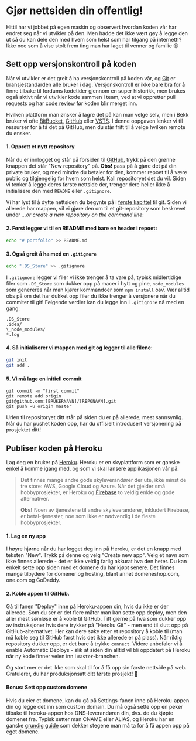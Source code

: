 # Gjør nettsiden din offentlig!

Hittil har vi jobbet på egen maskin og observert hvordan koden vår har endret seg når vi utvikler på den.
Men hadde det ikke vært gøy å legge den ut så du kan dele den med hvem som helst som har tilgang på internett!?
Ikke noe som å vise stolt frem ting man har laget til venner og familie 😌

## Sett opp versjonskontroll på koden

Når vi utvikler er det greit å ha versjonskontroll på koden vår, og [Git](https://git-scm.com/) er bransjestandarden alle bruker i dag. Versjonskontroll er ikke bare bra for å finne tilbake til fordums kodetider gjennom en super historikk, men brukes også aktivt når vi utvikler kode sammen i team, ved at vi oppretter pull requests og har [code review](/08-best-practices/code-review.md) før koden blir merget inn.

Hvilken plattform man ønsker å lagre det på kan man velge selv, men i Bekk bruker vi ofte [BitBucket](https://bitbucket.org/), [GitHub](https://github.com/) eller [VSTS](https://visualstudio.microsoft.com/team-services/). I denne oppgaven lenker vi til ressurser for å få det på GitHub, men du står fritt til å velge hvilken remote du ønsker.

#### 1. Opprett et nytt repository

Når du er innlogget og står på forsiden til [GitHub](https://github.com/), trykk på den grønne knappen det står "New repository" på. **Obs!** pass på å gjøre det på din private bruker, og med mindre du betaler for den, kommer repoet til å være public og tilgjengelig for hvem som helst. Kall repositoryet det du vil. Siden vi tenker å legge deres første nettside der, trenger dere heller ikke å initialisere den med `README` eller `.gitignore`.

Vi har lyst til å dytte nettsiden du begynte på i [første kapittel](/01-intro-til-weben/01-hello.md) til git. Siden vi allerede har mappen, vil vi gjøre den om til et git-repository som beskrevet under _…or create a new repository on the command line_:

#### 2. Først legger vi til en README med bare en header i repoet:

```sh
echo "# portfolio" >> README.md
```

#### 3. Også greit å ha med en `.gitignore`

```sh
echo ".DS_Store" >> .gitignore
```

I `.gitignore` legger vi filer vi ikke trenger å ta vare på, typisk midlertidige filer som `.DS_Store` som dukker opp på macer i hytt og pine, `node_modules` som genereres når man kjører kommandoer som `npm install` osv. Vær alltid obs på om det har dukket opp filer du ikke trenger å versjonere når du commiter til git! Følgende verdier kan du legge inn i `.gitignore` nå med en gang:

```
.DS_Store
.idea/
\_node_modules/
*.log
```

#### 4. Så initialiserer vi mappen med git og legger til alle filene:

```sh
git init
git add .
```

#### 5. Vi må lage en initiell commit

```
git commit -m "first commit"
git remote add origin
git@github.com:[BRUKERNAVN]/[REPONAVN].git
git push -u origin master
```

Urlen til repositoryet ditt står på siden du er på allerede, mest sannsynlig. Når du har pushet koden opp, har du offisielt introdusert versjonering på prosjektet ditt!

## Publiser koden på Heroku

Lag deg en bruker på [Heroku](heroku.com). Heroku er en skyplattform som er ganske enkel å komme igang med, og som vi skal lansere applikasjonen vår på.

> Det finnes mange andre gode skyleverandører der ute, ikke minst de tre store: AWS, Google Cloud og Azure. Når det gjelder små hobbyprosjekter, er Heroku og [Firebase](https://firebase.google.com) to veldig enkle og gode alternativer.
>
>**Obs!** Noen av tjenestene til andre skyleverandører, inkludert Firebase, er betal-tjenester, noe som ikke er nødvendig i de fleste hobbyprosjekter.

#### 1. Lag en ny app

I høyre hjørne når du har logget deg inn på Heroku, er det en knapp med teksten "New". Trykk på denne og velg "Create new app". Velg et navn som ikke finnes allerede - det er ikke veldig farlig akkurat hva den heter. Du kan enkelt sette opp siden med et domene du har kjøpt senere. Det finnes mange tilbydere for domener og hosting, blant annet domeneshop.com, one.com og GoDaddy.

#### 2. Koble appen til GitHub.

Gå til fanen "Deploy" inne på Heroku-appen din, hvis du ikke er der allerede. Som du ser er det flere måter man kan sette opp deploy, men den aller mest sømløse er å koble til GitHub. Titt gjerne på hva som dukker opp av instruksjoner hvis dere trykker på "Heroku Git" - men end til slutt opp på GitHub-alternativet. Her kan dere søke etter et repository å koble til (man må koble seg til GitHub først hvis det ikke allerede er på plass). Når riktig repository dukker opp, er det bare å trykke `connect`. Videre anbefaler vi å enable Automatic Deploys - slik at siden din alltid vil bli oppdatert på Heroku når ny kode finner veien inn i `master`-branchen.

Og stort mer er det ikke som skal til for å få opp sin første nettside på web. Gratulerer, du har produksjonsatt ditt første prosjekt! 🎉

#### Bonus: Sett opp custom domene

Hvis du eier et domene, kan du gå på Settings-fanen inne på Heroku-appen din og legge det inn som custom domain. Du må også sette opp en peker tilbake til heroku-appen hos DNS-leverandøren din, dvs. de du kjøpte domenet fra. Typisk setter man CNAME eller ALIAS, og Heroku har en ganske [grundig guide](https://devcenter.heroku.com/articles/custom-domains) som dekker stegene man må ta for å få appen opp på eget domene.
